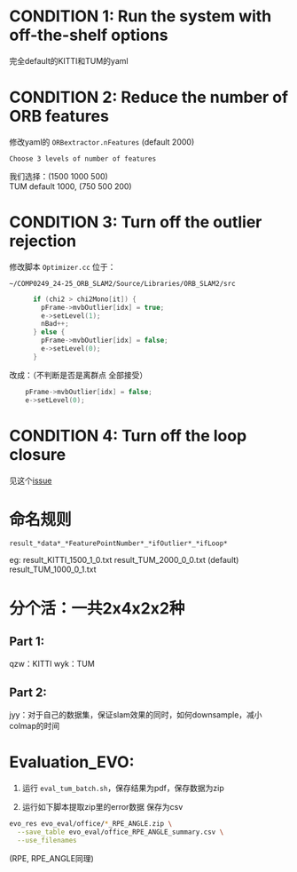 # CONDITION 1: Run the system with off-the-shelf options
完全default的KITTI和TUM的yaml


# CONDITION 2: Reduce  the  number  of  ORB  features   
修改yaml的 `ORBextractor.nFeatures` (default 2000)  

`
Choose 3 levels of number of features
`

我们选择：(1500 1000 500)   
TUM default 1000, (750 500 200)

# CONDITION 3: Turn off the outlier rejection
修改脚本 `Optimizer.cc` 位于：

`
~/COMP0249_24-25_ORB_SLAM2/Source/Libraries/ORB_SLAM2/src
`


``` c++
      if (chi2 > chi2Mono[it]) {
        pFrame->mvbOutlier[idx] = true;
        e->setLevel(1);
        nBad++;
      } else {
        pFrame->mvbOutlier[idx] = false;
        e->setLevel(0);
      }
```

改成：（不判断是否是离群点 全部接受）

``` c++
    pFrame->mvbOutlier[idx] = false;
    e->setLevel(0);
```

# CONDITION 4: Turn off the loop closure
见这个[issue](https://github.com/raulmur/ORB_SLAM2/issues/256#issuecomment-513260613)  

# 命名规则
`result_*data*_*FeaturePointNumber*_*ifOutlier*_*ifLoop*`

eg: result_KITTI_1500_1_0.txt
    result_TUM_2000_0_0.txt (default)
    result_TUM_1000_0_1.txt


# 分个活：一共2x4x2x2种
## Part 1:
qzw：KITTI
wyk：TUM

## Part 2:
jyy：对于自己的数据集，保证slam效果的同时，如何downsample，减小colmap的时间


# Evaluation_EVO:

1. 运行 `eval_tum_batch.sh`，保存结果为pdf，保存数据为zip

2. 运行如下脚本提取zip里的error数据 保存为csv

``` sh
evo_res evo_eval/office/*_RPE_ANGLE.zip \
  --save_table evo_eval/office_RPE_ANGLE_summary.csv \
  --use_filenames
```

(RPE, RPE_ANGLE同理)